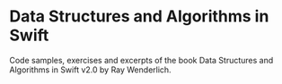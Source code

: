 # Data Structures and Algorithms in Swift
Code samples, exercises and excerpts of the book Data Structures and Algorithms in Swift v2.0 by Ray Wenderlich.
